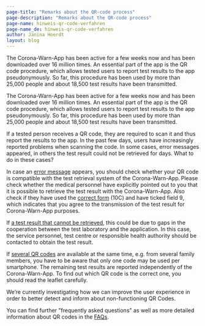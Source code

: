 ```yaml
---
page-title: "Remarks about the QR-code process"
page-description: "Remarks about the QR-code process"
page-name: hinweis-qr-code-verfahren
page-name_de: hinweis-qr-code-verfahren
author: Janina Hoerdt
layout: blog
---
```


The Corona-Warn-App has been active for a few weeks now and has been downloaded over 16 million times. An essential part of the app is the QR code procedure, which allows tested users to report test results to the app pseudonymously. So far, this procedure has been used by more than 25,000 people and about 18,500 test results have been transmitted.
<!-- overview -->

The Corona-Warn-App has been active for a few weeks now and has been downloaded over 16 million times. An essential part of the app is the QR code procedure, which allows tested users to report test results to the app pseudonymously. So far, this procedure has been used by more than 25,000 people and about 18,500 test results have been transmitted.

If a tested person receives a QR code, they are required to scan it and thus report the results to the app. In the past few days, users have increasingly reported problems when scanning the code. In some cases, error messages appeared, in others the test result could not be retrieved for days. What to do in these cases?

In case an [error message](https://www.coronawarn.app/en/faq/#qr_test) appears, you should check whether your QR code is compatible with the test retrieval system of the Corona-Warn-App. Please check whether the medical personnel have explicitly pointed out to you that it is possible to retrieve the test result with the Corona-Warn-App. Also check if they have used the [correct form](https://github.com/corona-warn-app/cwa-documentation/issues/400#issuecomment-669937832) (10C) and have ticked field 9, which indicates that you agree to the transmission of the test result for Corona-Warn-App purposes.

If [a test result that cannot be retrieved](https://www.coronawarn.app/en/faq/#qr_test), this could be due to gaps in the cooperation between the test laboratory and the application. In this case, the service personnel, test centre or responsible health authority should be contacted to obtain the test result.

If [several QR codes](https://www.coronawarn.app/en/faq/#QRcodes) are available at the same time, e.g. from several family members, you have to be aware that only one code may be used per smartphone. The remaining test results are reported independently of the Corona-Warn-App. To find out which QR code is the correct one, you should read the leaflet carefully.

We’re currently investigating how we can improve the user experience in order to better detect and inform about non-functioning QR Codes.

You can find further "frequently asked questions" as well as more detailed information about QR codes in the [FAQs](https://www.coronawarn.app/en/faq/).
